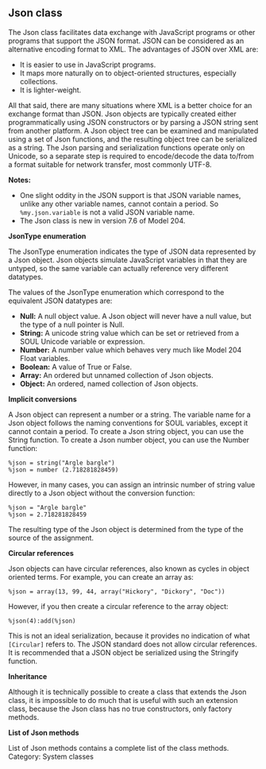 ## Json class

The Json class facilitates data exchange with JavaScript programs or other programs that support the JSON format. JSON can be considered as an alternative encoding format to XML. The advantages of JSON over XML are:

* It is easier to use in JavaScript programs.
* It maps more naturally on to object-oriented structures, especially collections.
* It is lighter-weight.

All that said, there are many situations where XML is a better choice for an exchange format than JSON. Json objects are typically created either programmatically using JSON constructors or by parsing a JSON string sent from another platform. A Json object tree can be examined and manipulated using a set of Json functions, and the resulting object tree can be serialized as a string. The Json parsing and serialization functions operate only on Unicode, so a separate step is required to encode/decode the data to/from a format suitable for network transfer, most commonly UTF-8.

**Notes:**

* One slight oddity in the JSON support is that JSON variable names, unlike any other variable names, cannot contain a period. So `%my.json.variable` is not a valid JSON variable name.
* The Json class is new in version 7.6 of Model 204.

**JsonType enumeration**

The JsonType enumeration indicates the type of JSON data represented by a Json object. Json objects simulate JavaScript variables in that they are untyped, so the same variable can actually reference very different datatypes.

The values of the JsonType enumeration which correspond to the equivalent JSON datatypes are:

* **Null:** A null object value. A Json object will never have a null value, but the type of a null pointer is Null.
* **String:** A unicode string value which can be set or retrieved from a SOUL Unicode variable or expression.
* **Number:** A number value which behaves very much like Model 204 Float variables.
* **Boolean:** A value of True or False.
* **Array:** An ordered but unnamed collection of Json objects.
* **Object:** An ordered, named collection of Json objects.

**Implicit conversions**

A Json object can represent a number or a string. The variable name for a Json object follows the naming conventions for SOUL variables, except it cannot contain a period. To create a Json string object, you can use the String function. To create a Json number object, you can use the Number function:

```
%json = string("Argle bargle")
%json = number (2.718281828459)
```

However, in many cases, you can assign an intrinsic number of string value directly to a Json object without the conversion function:

```
%json = "Argle bargle"
%json = 2.718281828459
```

The resulting type of the Json object is determined from the type of the source of the assignment.

**Circular references**

Json objects can have circular references, also known as cycles in object oriented terms. For example, you can create an array as:

```
%json = array(13, 99, 44, array("Hickory", "Dickory", "Doc"))
```

However, if you then create a circular reference to the array object:

```
%json(4):add(%json)
```

This is not an ideal serialization, because it provides no indication of what `[Circular]` refers to.  The JSON standard does not allow circular references.  It is recommended that a JSON object be serialized using the Stringify function.

**Inheritance**

Although it is technically possible to create a class that extends the Json class, it is impossible to do much that is useful with such an extension class, because the Json class has no true constructors, only factory methods.

**List of Json methods**

List of Json methods contains a complete list of the class methods.
Category: System classes
